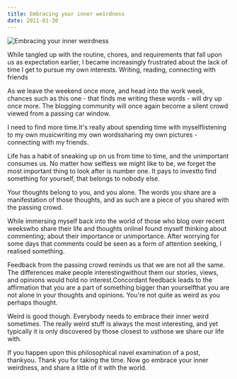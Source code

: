 ```yaml
---
title: Embracing your inner weirdness
date: 2011-01-30
---
```


![Embracing your inner weirdness](https://source.unsplash.com/y7GlIdTUOvo/1600x900)

While tangled up with the routine, chores, and requirements that fall upon us as expectation earlier, I became increasingly frustrated about the lack of time I get to pursue my own interests. Writing, reading, connecting with friends

As we leave the weekend once more, and head into the work week, chances such as this one - that finds me writing these words - will dry up once more. The blogging community will once again become a silent crowd viewed from a passing car window.

I need to find more time.It's really about spending time with myselflistening to my own musicwriting my own wordssharing my own pictures - connecting with my friends.

Life has a habit of sneaking up on us from time to time, and the unimportant consumes us. No matter how selfless we might like to be, we forget the most important thing to look after is number one. It pays to investto find something for yourself, that belongs to nobody else.

Your thoughts belong to you, and you alone. The words you share are a manifestation of those thoughts, and as such are a piece of you shared with the passing crowd.

While immersing myself back into the world of those who blog over recent weekswho share their life and thoughts onlineI found myself thinking about commenting; about their importance or unimportance. After worrying for some days that comments could be seen as a form of attention seeking, I realised something.

Feedback from the passing crowd reminds us that we are not all the same. The differences make people interestingwithout them our stories, views, and opinions would hold no interest.Concordant feedback leads to the affirmation that you are a part of something bigger than yourselfthat you are not alone in your thoughts and opinions. You're not quite as weird as you perhaps thought.

Weird is good though. Everybody needs to embrace their inner weird sometimes. The really weird stuff is always the most interesting, and yet typically it is only discovered by those closest to usthose we share our life with.

If you happen upon this philosophical navel examination of a post, thankyou. Thank you for taking the time. Now go embrace your inner weirdness, and share a little of it with the world.